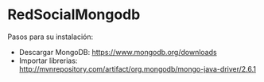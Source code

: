 # RedSocialMongodb
Pasos para su instalación:
 - Descargar MongoDB:   https://www.mongodb.org/downloads
 - Importar librerias:  http://mvnrepository.com/artifact/org.mongodb/mongo-java-driver/2.6.1
